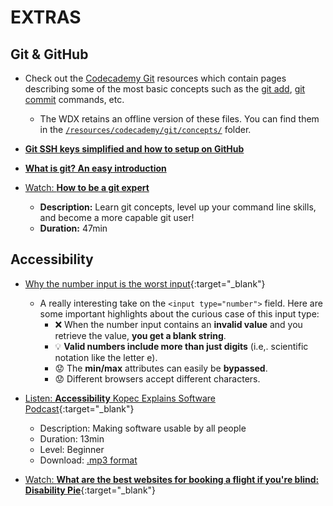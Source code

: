 # EXTRAS

## Git & GitHub

  - Check out the [Codecademy Git](https://www.codecademy.com/resources/docs/git) resources which contain pages describing some of the most basic concepts such as the [git add](https://www.codecademy.com/resources/docs/git/add), [git commit](https://www.codecademy.com/resources/docs/git/commit) commands, etc.
    - The WDX retains an offline version of these files. You can find them in the [`/resources/codecademy/git/concepts/`](../../resources/codecademy/git/concepts/) folder.

  - [**Git SSH keys simplified and how to setup on GitHub**](https://inspirezone.tech/git-ssh-keys-simplified/)

  - [**What is git? An easy introduction**](https://inspirezone.tech/what-is-git/)

  - [Watch: **How to be a git expert**](https://www.youtube.com/watch?v=hZS96dwKvt0)
    - **Description:** Learn git concepts, level up your command line skills, and become a more capable git user!
    - **Duration:** 47min

## Accessibility

  - [Why the number input is the worst input](https://stackoverflow.blog/2022/12/26/why-the-number-input-is-the-worst-input/){:target="_blank"}
    - A really interesting take on the `<input type="number">` field. Here are some important highlights about the curious case of this input type:
      - ❌ When the number input contains an **invalid value** and you retrieve the value, **you get a blank string**.
      - 💡 **Valid numbers include more than just digits** (i.e,. scientific notation like the letter e).
      - 😟 The **min/max** attributes can easily be **bypassed**.
      - 😟 Different browsers accept different characters.

  - [Listen: **Accessibility** Kopec Explains Software Podcast](http://kopec.live/episode/184aa586/accessibility){:target="_blank"}
    - Description: Making software usable by all people
    - Duration: 13min
    - Level: Beginner
    - Download: [.mp3 format](https://pdcn.co/e/pinecast.com/listen/184aa586-23c9-4651-946d-26af5155b3d2.mp3?source=direct&download&ext=asset.mp3) 
  - [Watch: **What are the best websites for booking a flight if you're blind: Disability Pie**](https://www.youtube.com/watch?v=QUZ091A73bk){:target="_blank"}